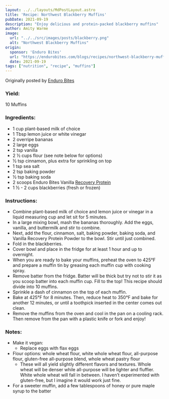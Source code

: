 ```yaml
---
layout: ../../layouts/MdPostLayout.astro
title: 'Recipe: Northwest Blackberry Muffins'
pubDate: 2021-09-19
description: "Enjoy delicious and protein-packed blackberry muffins"
author: Amity Warme
image: 
  url: "../../src/images/posts/blackberry.png"
  alt: "Northwest Blackberry Muffins"
origin: 
  sponsor: 'Enduro Bites'
  url: "https://endurobites.com/blogs/recipes/northwest-blackberry-muffins"
  date: 2021-09-19
tags: ["nutrition", "recipe", "muffins"]
---
```

Originally posted by [Enduro Bites](https://endurobites.com/blogs/recipes/northwest-blackberry-muffins)

### Yield: 
10 Muffins

### Ingredients:

  * 1 cup plant-based milk of choice
  * 1 Tbsp lemon juice or white vinegar
  * 2 overripe bananas
  * 2 large eggs
  * 2 tsp vanilla
  * 2 ½ cups flour (see note below for options)
  * ½ tsp cinnamon, plus extra for sprinkling on top
  * 1 tsp sea salt
  * 2 tsp baking powder
  * ½ tsp baking soda
  * 2 scoops Enduro Bites Vanilla [Recovery Protein](https://enduro-bites.myshopify.com/products/recovery-protein-by-enduro-bites)
  * 1 ½ - 2 cups blackberries (fresh or frozen)

### Instructions:

  * Combine plant-based milk of choice and lemon juice or vinegar in a liquid measuring cup and let sit for 5 minutes. 
  * In a large mixing bowl, mash the bananas thoroughly. Add the eggs, vanilla, and buttermilk and stir to combine. 
  * Next, add the flour, cinnamon, salt, baking powder, baking soda, and Vanilla Recovery Protein Powder to the bowl. Stir until just combined. 
  * Fold in the blackberries.
  * Cover bowl and place in the fridge for at least 1 hour and up to overnight. 
  * When you are ready to bake your muffins, preheat the oven to 425°F and prepare a muffin tin by greasing each muffin cup with cooking spray.
  * Remove batter from the fridge. Batter will be thick but try not to stir it as you scoop batter into each muffin cup. Fill to the top! This recipe should divide into 10 muffins.
  * Sprinkle a dash of cinnamon on the top of each muffin.
  * Bake at 425°F for 8 minutes. Then, reduce heat to 350°F and bake for another 12 minutes, or until a toothpick inserted in the center comes out clean.
  * Remove the muffins from the oven and cool in the pan on a cooling rack. Then remove from the pan with a plastic knife or fork and enjoy!

### Notes:

  * Make it vegan: 
    - Replace eggs with flax eggs
  * Flour options: whole wheat flour, white whole wheat flour, all-purpose flour, gluten-free all-purpose blend, whole wheat pastry flour
    - These will all yield slightly different flavors and textures. Whole wheat will be denser while all-purpose will be lighter and fluffier. White whole wheat will fall in between. I haven’t experimented with gluten-free, but I imagine it would work just fine.
  * For a sweeter muffin, add a few tablespoons of honey or pure maple syrup to the batter
